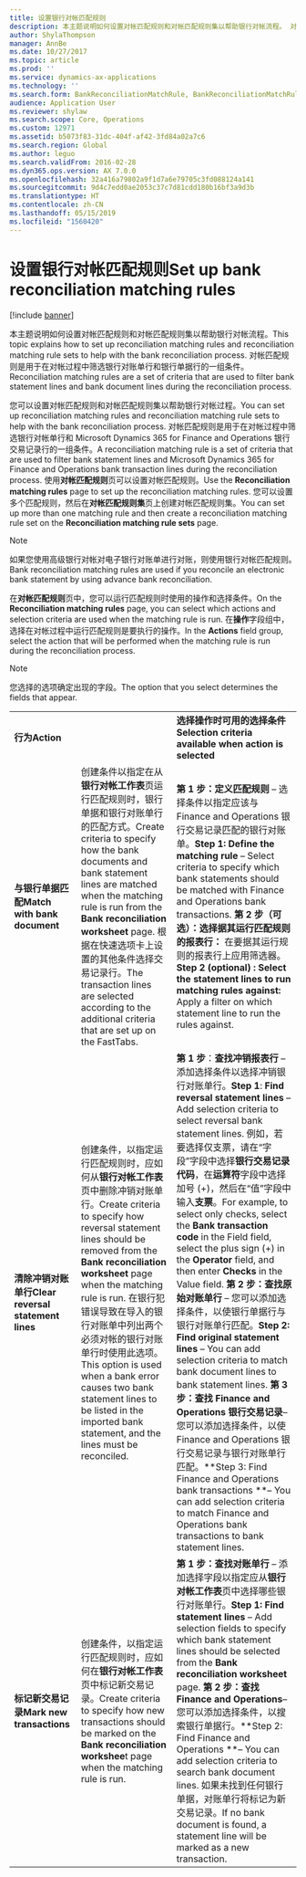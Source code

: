 ```yaml
---
title: 设置银行对帐匹配规则
description: 本主题说明如何设置对帐匹配规则和对帐匹配规则集以帮助银行对帐流程。 对帐匹配规则是用于在对帐过程中筛选银行对账单行和银行单据行的一组条件。
author: ShylaThompson
manager: AnnBe
ms.date: 10/27/2017
ms.topic: article
ms.prod: ''
ms.service: dynamics-ax-applications
ms.technology: ''
ms.search.form: BankReconciliationMatchRule, BankReconciliationMatchRuleSet
audience: Application User
ms.reviewer: shylaw
ms.search.scope: Core, Operations
ms.custom: 12971
ms.assetid: b5073f83-31dc-404f-af42-3fd84a02a7c6
ms.search.region: Global
ms.author: leguo
ms.search.validFrom: 2016-02-28
ms.dyn365.ops.version: AX 7.0.0
ms.openlocfilehash: 32a416a79802a9f1d7a6e79705c3fd088124a141
ms.sourcegitcommit: 9d4c7edd0ae2053c37c7d81cdd180b16bf3a9d3b
ms.translationtype: HT
ms.contentlocale: zh-CN
ms.lasthandoff: 05/15/2019
ms.locfileid: "1560420"
---
```

# <a name="set-up-bank-reconciliation-matching-rules"></a><span data-ttu-id="6658d-104">设置银行对帐匹配规则</span><span class="sxs-lookup"><span data-stu-id="6658d-104">Set up bank reconciliation matching rules</span></span>

[!include [banner](../includes/banner.md)]

<span data-ttu-id="6658d-105">本主题说明如何设置对帐匹配规则和对帐匹配规则集以帮助银行对帐流程。</span><span class="sxs-lookup"><span data-stu-id="6658d-105">This topic explains how to set up reconciliation matching rules and reconciliation matching rule sets to help with the bank reconciliation process.</span></span> <span data-ttu-id="6658d-106">对帐匹配规则是用于在对帐过程中筛选银行对账单行和银行单据行的一组条件。</span><span class="sxs-lookup"><span data-stu-id="6658d-106">Reconciliation matching rules are a set of criteria that are used to filter bank statement lines and bank document lines during the reconciliation process.</span></span>

<span data-ttu-id="6658d-107">您可以设置对帐匹配规则和对帐匹配规则集以帮助银行对帐过程。</span><span class="sxs-lookup"><span data-stu-id="6658d-107">You can set up reconciliation matching rules and reconciliation matching rule sets to help with the bank reconciliation process.</span></span> <span data-ttu-id="6658d-108">对帐匹配规则是用于在对帐过程中筛选银行对帐单行和 Microsoft Dynamics 365 for Finance and Operations 银行交易记录行的一组条件。</span><span class="sxs-lookup"><span data-stu-id="6658d-108">A reconciliation matching rule is a set of criteria that are used to filter bank statement lines and Microsoft Dynamics 365 for Finance and Operations bank transaction lines during the reconciliation process.</span></span> <span data-ttu-id="6658d-109">使用**对帐匹配规则**页可以设置对帐匹配规则。</span><span class="sxs-lookup"><span data-stu-id="6658d-109">Use the **Reconciliation matching rules** page to set up the reconciliation matching rules.</span></span> <span data-ttu-id="6658d-110">您可以设置多个匹配规则，然后在**对帐匹配规则集**页上创建对帐匹配规则集。</span><span class="sxs-lookup"><span data-stu-id="6658d-110">You can set up more than one matching rule and then create a reconciliation matching rule set on the **Reconciliation matching rule sets** page.</span></span> 

> [!NOTE] 
> <span data-ttu-id="6658d-111">如果您使用高级银行对帐对电子银行对账单进行对账，则使用银行对帐匹配规则。</span><span class="sxs-lookup"><span data-stu-id="6658d-111">Bank reconciliation matching rules are used if you reconcile an electronic bank statement by using advance bank reconciliation.</span></span> 

<span data-ttu-id="6658d-112">在**对帐匹配规则**页中，您可以运行匹配规则时使用的操作和选择条件。</span><span class="sxs-lookup"><span data-stu-id="6658d-112">On the **Reconciliation matching rules** page, you can select which actions and selection criteria are used when the matching rule is run.</span></span> <span data-ttu-id="6658d-113">在**操作**字段组中，选择在对帐过程中运行匹配规则是要执行的操作。</span><span class="sxs-lookup"><span data-stu-id="6658d-113">In the **Actions** field group, select the action that will be performed when the matching rule is run during the reconciliation process.</span></span>  

> [!NOTE] 
> <span data-ttu-id="6658d-114">您选择的选项确定出现的字段。</span><span class="sxs-lookup"><span data-stu-id="6658d-114">The option that you select determines the fields that appear.</span></span>

|                                    |                                                                                                                                                                                                                                                                                                               |                                                                                                                                                                                                                                                                                                                                                                                                                                                                                                                                                                                                                                  |
|------------------------------------|---------------------------------------------------------------------------------------------------------------------------------------------------------------------------------------------------------------------------------------------------------------------------------------------------------------|----------------------------------------------------------------------------------------------------------------------------------------------------------------------------------------------------------------------------------------------------------------------------------------------------------------------------------------------------------------------------------------------------------------------------------------------------------------------------------------------------------------------------------------------------------------------------------------------------------------------------------|
| <span data-ttu-id="6658d-115">**行为**</span><span class="sxs-lookup"><span data-stu-id="6658d-115">**Action**</span></span>                         |                                                                                                                                                                                                                                                                                                               | <span data-ttu-id="6658d-116">**选择操作时可用的选择条件**</span><span class="sxs-lookup"><span data-stu-id="6658d-116">**Selection criteria available when action is selected**</span></span>                                                                                                                                                                                                                                                                                                                                                                                                                                                                                                                                                                         |
| <span data-ttu-id="6658d-117">**与银行单据匹配**</span><span class="sxs-lookup"><span data-stu-id="6658d-117">**Match with bank document**</span></span>       | <span data-ttu-id="6658d-118">创建条件以指定在从**银行对帐工作表**页运行匹配规则时，银行单据和银行对账单行的匹配方式。</span><span class="sxs-lookup"><span data-stu-id="6658d-118">Create criteria to specify how the bank documents and bank statement lines are matched when the matching rule is run from the **Bank reconciliation worksheet** page.</span></span> <span data-ttu-id="6658d-119">根据在快速选项卡上设置的其他条件选择交易记录行。</span><span class="sxs-lookup"><span data-stu-id="6658d-119">The transaction lines are selected according to the additional criteria that are set up on the FastTabs.</span></span>                                | <span data-ttu-id="6658d-120">**第 1 步：定义匹配规则** – 选择条件以指定应该与 Finance and Operations 银行交易记录匹配的银行对账单。</span><span class="sxs-lookup"><span data-stu-id="6658d-120">**Step 1: Define the matching rule** – Select criteria to specify which bank statements should be matched with Finance and Operations bank transactions.</span></span> <span data-ttu-id="6658d-121">**第 2 步（可选）：选择据其运行匹配规则的报表行：** 在要据其运行规则的报表行上应用筛选器。</span><span class="sxs-lookup"><span data-stu-id="6658d-121">**Step 2 (optional) : Select the statement lines to run matching rules against:**  Apply a filter on which statement line to run the rules against.</span></span>                                                                                                                                                                                                                                                                                                               |
| <span data-ttu-id="6658d-122">**清除冲销对账单行**</span><span class="sxs-lookup"><span data-stu-id="6658d-122">**Clear reversal statement lines**</span></span> | <span data-ttu-id="6658d-123">创建条件，以指定运行匹配规则时，应如何从**银行对帐工作表**页中删除冲销对账单行。</span><span class="sxs-lookup"><span data-stu-id="6658d-123">Create criteria to specify how reversal statement lines should be removed from the **Bank reconciliation worksheet** page when the matching rule is run.</span></span> <span data-ttu-id="6658d-124">在银行犯错误导致在导入的银行对账单中列出两个必须对帐的银行对账单行时使用此选项。</span><span class="sxs-lookup"><span data-stu-id="6658d-124">This option is used when a bank error causes two bank statement lines to be listed in the imported bank statement, and the lines must be reconciled.</span></span> | <span data-ttu-id="6658d-125">**第 1 步**：**查找冲销报表行** – 添加选择条件以选择冲销银行对账单行。</span><span class="sxs-lookup"><span data-stu-id="6658d-125">**Step 1**: **Find reversal statement lines** – Add selection criteria to select reversal bank statement lines.</span></span> <span data-ttu-id="6658d-126">例如，若要选择仅支票，请在“字段”字段中选择**银行交易记录代码**，在**运算符**字段中选择加号 (+)，然后在“值”字段中输入**支票**。</span><span class="sxs-lookup"><span data-stu-id="6658d-126">For example, to select only checks, select the **Bank transaction code** in the Field field, select the plus sign (+) in the **Operator** field, and then enter **Checks** in the Value field.</span></span> <span data-ttu-id="6658d-127">**第 2 步：查找原始对账单行** – 您可以添加选择条件，以使银行单据行与银行对账单行匹配。</span><span class="sxs-lookup"><span data-stu-id="6658d-127">**Step 2: Find original statement lines** – You can add selection criteria to match bank document lines to bank statement lines.</span></span> <span data-ttu-id="6658d-128">**第 3 步：查找 Finance and Operations 银行交易记录**– 您可以添加选择条件，以使 Finance and Operations 银行交易记录与银行对账单行匹配。</span><span class="sxs-lookup"><span data-stu-id="6658d-128">\*\*Step 3: Find Finance and Operations bank transactions \*\*– You can add selection criteria to match Finance and Operations bank transactions to bank statement lines.</span></span> |
| <span data-ttu-id="6658d-129">**标记新交易记录**</span><span class="sxs-lookup"><span data-stu-id="6658d-129">**Mark new transactions**</span></span>          | <span data-ttu-id="6658d-130">创建条件，以指定运行匹配规则时，应如何在**银行对帐工作表**页中标记新交易记录。</span><span class="sxs-lookup"><span data-stu-id="6658d-130">Create criteria to specify how new transactions should be marked on the **Bank reconciliation workshee**t page when the matching rule is run.</span></span>                                                                                                                                                                 | <span data-ttu-id="6658d-131">**第 1 步：查找对账单行** – 添加选择字段以指定应从**银行对帐工作表**页中选择哪些银行对账单行。</span><span class="sxs-lookup"><span data-stu-id="6658d-131">**Step 1: Find statement lines** – Add selection fields to specify which bank statement lines should be selected from the **Bank reconciliation worksheet** page.</span></span> <span data-ttu-id="6658d-132">**第 2 步：查找 Finance and Operations**– 您可以添加选择条件，以搜索银行单据行。</span><span class="sxs-lookup"><span data-stu-id="6658d-132">\*\*Step 2: Find Finance and Operations \*\*– You can add selection criteria to search bank document lines.</span></span> <span data-ttu-id="6658d-133">如果未找到任何银行单据，对账单行将标记为新交易记录。</span><span class="sxs-lookup"><span data-stu-id="6658d-133">If no bank document is found, a statement line will be marked as a new transaction.</span></span>                                                                                                                                                                                                                                             |








